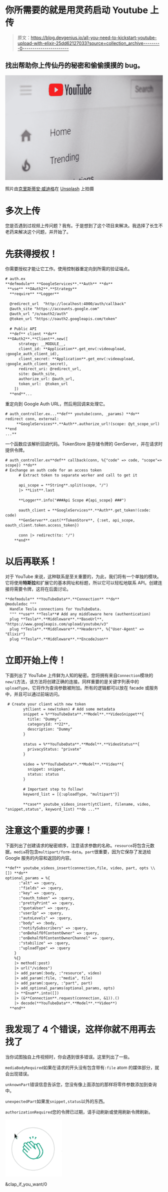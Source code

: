 # 你所需要的就是用灵药启动 Youtube 上传

> 原文：<https://blog.devgenius.io/all-you-need-to-kickstart-youtube-upload-with-elixir-25dd62127033?source=collection_archive---------0----------------------->

## 找出帮助你上传**仙丹**的秘密和偷偷摸摸的 bug。

![](img/9352a73e515ee1707a56b1b1c376c008.png)

照片由[克里斯蒂安·威迪格](https://unsplash.com/@christianw?utm_source=medium&utm_medium=referral)在 [Unsplash](https://unsplash.com?utm_source=medium&utm_medium=referral) 上拍摄

# 多次上传

您是否遇到过视频上传问题？我有。于是想到了这个项目来解决。我选择了长生不老药来解决这个问题，并开始了。

# 先获得授权！

你需要授权才能让它工作。使用控制器重定向到所需的验证端点。

```
# auth.ex
**defmodule** **GoogleServices**.**Auth** **do**
 **use** **OAuth2**.**Strategy**
  **require** **Logger**

  @redirect_url  "http://localhost:4000/auth/callback"
  @auth_site "https://accounts.google.com"
  @auth_url "/o/oauth2/auth"
  @token_url "https://oauth2.googleapis.com/token"

  # Public API
  **def** client **do**
 **OAuth2**.**Client**.new([
      strategy: __MODULE__,
      client_id: **Application**.get_env(:videoupload, :google_auth_client_id),
      client_secret: **Application**.get_env(:videoupload, :google_auth_client_secret),
      redirect_uri: @redirect_url,
      site: @auth_site,
      authorize_url: @auth_url,
      token_url:  @token_url
    ])
  **end**...
```

重定向到 Google Auth URL，然后用回调来处理它。

```
# auth_controller.ex...**def** youtube(conn, _params) **do**
redirect conn, external:
     **GoogleServices**.**Auth**.authorize_url!(scope: @yt_scope_url)
**end
...**
```

一个函数应该解析回调代码。TokenStore 是存储令牌的 GenServer，并在请求时提供令牌。

```
# auth_controller.ex**def** callback(conn, %{"code" => code, "scope"=> scope}) **do**
# Exchange an auth code for an access token
      # Extract token to separate worker and call to get it

      api_scope = **String**.split(scope, "/")
      |> **List**.last

      **Logger**.info("###Api Scope #{api_scope} ###")

      oauth_client = **GoogleServices**.**Auth**.get_token!(code: code)
      **GenServer**.cast(**TokenStore**, {:set, api_scope, oauth_client.token.access_token})

      conn |> redirect(to: "/")
    **end**
```

# 以后再联系！

对于 YouTube 来说，这种联系是至关重要的，为此，我们将有一个单独的模块。它将使用**特斯拉**和扩展它的基本网址和标题，所以它可以轻松地联系 API。创建连接将需要令牌，这将在后面讨论。

```
**defmodule** **YouTubeData**.**Connection** **do**
@moduledoc """
  Handle Tesla connections for YouTubeData.
  """ **use** **Tesla**# Add any middleware here (authentication)
  plug **Tesla**.**Middleware**.**BaseUrl**,  "https://www.googleapis.com/upload/youtube/v3"
  plug **Tesla**.**Middleware**.**Headers**, %{"User-Agent" => "Elixir"}
  plug **Tesla**.**Middleware**.**EncodeJson**
```

# 立即开始上传！

下面列出了 YouTube 上传鲜为人知的秘密。您将拥有来自`Connection`模块的`new/1`方法，该方法将创建正确的连接。同样重要的是关键字列表中的`uploadType`，它将作为查询参数被附加。所有的逻辑都可以放在 facade 或服务中，并且可以通过前端访问。

```
 # Create your client with new token
        ytClient = new(token) # Add some metadata
        snippet = %**YouTubeData**.**Model**.**VideoSnippet**{
          title: "Dummy",
          categoryId: **22**,
          description: "Dummy"
        }

        status = %**YouTubeData**.**Model**.**VideoStatus**{
          privacyStatus: "private"
        }

        video = %**YouTubeData**.**Model**.**Video**{
          snippet: snippet,
          status: status
        }

        # Important step to follow!
        keyword_list = [{:uploadType, "multipart"}]

        **case** youtube_videos_insert(ytClient, filename, video, "snippet,status", keyword_list) **do ...**
```

# 注意这个重要的步骤！

下面列出了创建请求的秘密顺序，注意请求参数的名称。`resource`将包含元数据，`media`将包含`multipart/form-data`。`part`很重要，因为它保存了发送给 Google 服务的内容和返回的内容。

```
**def** youtube_videos_insert(connection,file, video, part, opts \\ []) **do**
optional_params = %{
      :"alt" => :query,
      :"fields" => :query,
      :"key" => :query,
      :"oauth_token" => :query,
      :"prettyPrint" => :query,
      :"quotaUser" => :query,
      :"userIp" => :query,
      :"autoLevels" => :query,
      :"body" => :body,
      :"notifySubscribers" => :query,
      :"onBehalfOfContentOwner" => :query,
      :"onBehalfOfContentOwnerChannel" => :query,
      :"stabilize" => :query,
      :"uploadType" => :query
    }
    %{}
    |> method(:post)
    |> url("/videos")
    |> add_param(:body, :"resource", video)
    |> add_param(:file, :"media", file)
    |> add_param(:query, :"part", part)
    |> add_optional_params(optional_params, opts)
    |> **Enum**.into([])
    |> (&**Connection**.request(connection, &1)).()
    |> decode(**YouTubeData**.**Model**.**Video**)
  **end**
```

# 我发现了 4 个错误，这样你就不用再去找了

当你试图独自上传视频时，你会遇到很多错误。这里列出了一些。

`mediaBodyRequired`如果在请求的开头没有包含带有`:file` atom 的媒体部分，就会出现错误。

`unknownPart`错误信息告诉您，您没有像上面添加的那样将零件参数添加到查询中。

`unexpectedPart`如果发`snippet,status`以外的东西。

`authorizationRequired`您的令牌已过期，请手动刷新或使用刷新令牌刷新。

![](img/5226f2c2284d62add0493075054c595c.png)

&clap_if_you_want/0